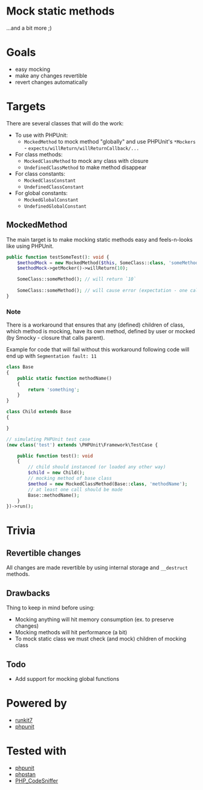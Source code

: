 # Mock static methods

...and a bit more ;)

# Goals

- easy mocking
- make any changes revertible
- revert changes automatically

# Targets

There are several classes that will do the work:

- To use with PHPUnit:
  - `MockedMethod` to mock method "globally" and use PHPUnit's `*Mockers` - `expects/willReturn/willReturnCallback/...`
- For class methods:
  - `MockedClassMethod` to mock any class with closure
  - `UndefinedClassMethod` to make method disappear
- For class constants:
  - `MockedClassConstant`
  - `UndefinedClassConstant`
- For global constants:
  - `MockedGlobalConstant`
  - `UndefinedGlobalConstant`

## MockedMethod

The main target is to make mocking static methods easy and feels-n-looks like using PHPUnit.

```php
public function testSomeTest(): void {
    $methodMock = new MockedMethod($this, SomeClass::class, 'someMethod', once());
    $methodMock->getMocker()->willReturn(10);

    SomeClass::someMethod(); // will return `10`
    
    SomeClass::someMethod(); // will cause error (expectation - one call)
}
```

### Note

There is a workaround that ensures that any (defined) children of class, which method is mocking, have its own method,
defined by user or mocked (by Smocky - closure that calls parent).

Example for code that will fail without this workaround following code will end up with `Segmentation fault: 11`

```php
class Base
{
    public static function methodName()
    {
        return 'something';
    }
}

class Child extends Base
{

}

// simulating PHPUnit test case
(new class('test') extends \PHPUnit\Framework\TestCase {

    public function test(): void
    {
        // child should instanced (or loaded any other way)
        $child = new Child();
        // mocking method of base class
        $method = new MockedClassMethod(Base::class, 'methodName');
        // at least one call should be made
        Base::methodName();
    }
})->run();
```

# Trivia

## Revertible changes

All changes are made revertible by using internal storage and `__destruct` methods.

## Drawbacks

Thing to keep in mind before using:

- Mocking anything will hit memory consumption (ex. to preserve changes)
- Mocking methods will hit performance (a bit)
- To mock static class we must check (and mock) children of mocking class

## Todo

- Add support for mocking global functions

# Powered by

- [runkit7](https://github.com/runkit7/runkit7)
- [phpunit](https://github.com/sebastianbergmann/phpunit)

# Tested with

- [phpunit](https://github.com/sebastianbergmann/phpunit)
- [phpstan](https://github.com/phpstan/phpstan)
- [PHP_CodeSniffer](https://github.com/squizlabs/PHP_CodeSniffer)
